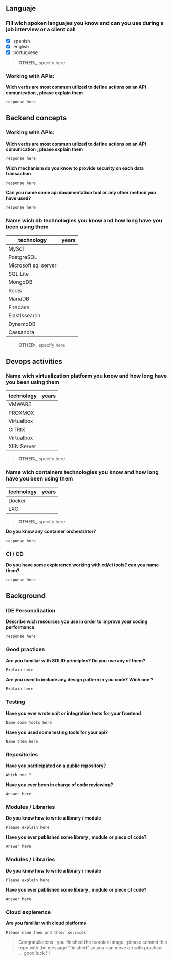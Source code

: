 ## Languaje
### Fill  wich spoken languajes you know and can you use during a job interview or a client call

 - [x] spanish   
 - [x] english   
 - [x] portuguese
 
> **OTHER:_**  specify here


### Working with APIs:
**Wich verbs are most common utlized to define actions on an API comunication , please explain them**
```
response here
```

## Backend concepts

### Working with APIs:
**Wich verbs are most common utlized to define actions on an API comunication , please explain them**
```
response here
```
**Wich mechanism do you know to provide security on each data transaction**
```
response here
```
**Can you name some api documentation tool or any other method you have used?**
```
response here
```

### Name wich db technologies you know and how long have you been using them
| technology | years |
|------------|-------|
| MySql        |       |
| PostgreSQL      |       |
| Microsoft sql server    |       |
| SQL Lite    |       |
| MongoDB    |       |
| Redis    |       |
| MariaDB    |       |
| Firebase    |       |
| Elastiksearch    |       |
| DynamoDB    |       |
| Cassandra    |       |

> **OTHER:_**  specify here


## Devops activities

### Name wich virtualization platform you know and how long have you been using them

| technology | years |
|------------|-------|
| VMWARE    |       |
| PROXMOX    |       |
| Virtualbox    |       |
| CITRIX    |       |
| Virtualbox    |       |
| XEN Server    |       |

> **OTHER:_**  specify here


### Name wich containers technologies you know and how long have you been using them

| technology | years |
|------------|-------|
| Docker    |       |
| LXC    |       |

> **OTHER:_**  specify here

**Do you know any container orchestrator?**
```
response here
```

### CI / CD

**Do you have some expierence working with cd/ci tools? can you name them?**
```
response here
```

## Background


### IDE Personalization
**Describe wich resourses you use in order to improve your coding performance**
```
response here
```

### Good practices
**Are you familiar with SOLID principles? Do you use any of them?**
```
Explain here
```
**Are you used to include any design pattern in you code? Wich one ?** 
```
Explain here
```
### Testing
**Have you ever wrote unit or integration tests for your frontend**
```
Name some tools here
```
**Have you used some testing tools for your api?**
```
Name them here
```


### Repositories
**Have you pariticipated on a public repository?**
```
Which one ? 
```
**Have you ever been in charge of code reviewing?**
```
Answer here 
```

### Modules / Libraries
**Do you know how to write a library / module**
```
Please explain here
```
**Have you ever published some library , module or piece of code?**
```
Answer here 
```

### Modules / Libraries
**Do you know how to write a library / module**
```
Please explain here
```
**Have you ever published some library , module or piece of code?**
```
Answer here 
```

### Cloud expierence
**Are you familiar with cloud platforms**
```
Please name them and their services
```

> Congratullations , you finished the teoroical stage , please commit this repo with the message "finished" so you can move on with practical ... good luck !!!



